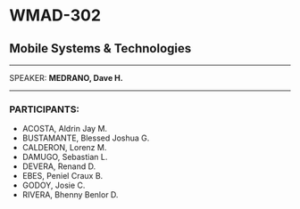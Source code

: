 # WMAD-302

## Mobile Systems & Technologies

---

SPEAKER: **MEDRANO, Dave H.**

---

### PARTICIPANTS:
- ACOSTA, Aldrin Jay M.
- BUSTAMANTE, Blessed Joshua G.
- CALDERON, Lorenz M.
- DAMUGO, Sebastian L.
- DEVERA, Renand D.
- EBES, Peniel Craux B.
- GODOY, Josie C.
- RIVERA, Bhenny Benlor D.
